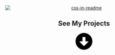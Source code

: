 <div align="center">
    <a href="https://smujtaba1.github.io">
        <img style="display: block;" src="hero.svg" alt="css-in-readme">
    </a>
    <div>
        <h2>See My Projects</h2>
        <img src="arrow.svg" alt="css-in-readme">
    </div>
    
</div>


<!--
**smujtaba1/smujtaba1** is a ✨ _special_ ✨ repository because its `README.md` (this file) appears on your GitHub profile.
-->
